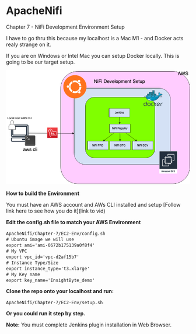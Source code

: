 # ApacheNifi

Chapter 7 - NiFi Development Environment Setup

I have to go thru this because my localhost is a Mac M1 - and Docker acts realy strange on it. 

If you are on Windows or Intel Mac you can setup Docker locally. 
This is going to be our target setup.


![Chapter 7 - NiFi Development Environment Setup](https://github.com/InsightByte/ApacheNifi/blob/main/Chapter%207%20-%20Setting%20Development%20Environment/images/NIFI%20DEVELOPMENT.png)

**How to build the Environment**

You must have an AWS account and AWs CLI installed and setup [Follow link here to see how you do it](link to vid)


**Edit the config.sh file to match your AWS Environment**
```
ApacheNifi/Chapter-7/EC2-Env/config.sh
# Ubuntu image we will use
export ami='ami-0672b175139a0f8f4'
# My VPC 
export vpc_id='vpc-d2af15b7' 
# Instance Type/Size
export instance_type='t3.xlarge'
# My Key name
export key_name='InsightByte_demo'

```

**Clone the repo onto your localhost and run:**
```
ApacheNifi/Chapter-7/EC2-Env/setup.sh

```

**Or you could run it step by step.**

**Note:**
You must complete Jenkins plugin installation in Web Browser.

